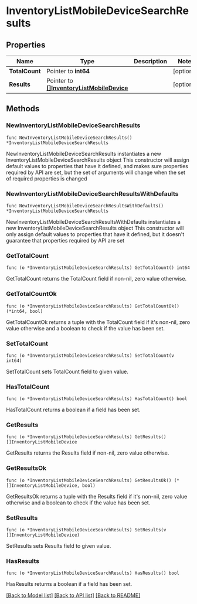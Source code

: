 # InventoryListMobileDeviceSearchResults

## Properties

Name | Type | Description | Notes
------------ | ------------- | ------------- | -------------
**TotalCount** | Pointer to **int64** |  | [optional] 
**Results** | Pointer to [**[]InventoryListMobileDevice**](InventoryListMobileDevice.md) |  | [optional] 

## Methods

### NewInventoryListMobileDeviceSearchResults

`func NewInventoryListMobileDeviceSearchResults() *InventoryListMobileDeviceSearchResults`

NewInventoryListMobileDeviceSearchResults instantiates a new InventoryListMobileDeviceSearchResults object
This constructor will assign default values to properties that have it defined,
and makes sure properties required by API are set, but the set of arguments
will change when the set of required properties is changed

### NewInventoryListMobileDeviceSearchResultsWithDefaults

`func NewInventoryListMobileDeviceSearchResultsWithDefaults() *InventoryListMobileDeviceSearchResults`

NewInventoryListMobileDeviceSearchResultsWithDefaults instantiates a new InventoryListMobileDeviceSearchResults object
This constructor will only assign default values to properties that have it defined,
but it doesn't guarantee that properties required by API are set

### GetTotalCount

`func (o *InventoryListMobileDeviceSearchResults) GetTotalCount() int64`

GetTotalCount returns the TotalCount field if non-nil, zero value otherwise.

### GetTotalCountOk

`func (o *InventoryListMobileDeviceSearchResults) GetTotalCountOk() (*int64, bool)`

GetTotalCountOk returns a tuple with the TotalCount field if it's non-nil, zero value otherwise
and a boolean to check if the value has been set.

### SetTotalCount

`func (o *InventoryListMobileDeviceSearchResults) SetTotalCount(v int64)`

SetTotalCount sets TotalCount field to given value.

### HasTotalCount

`func (o *InventoryListMobileDeviceSearchResults) HasTotalCount() bool`

HasTotalCount returns a boolean if a field has been set.

### GetResults

`func (o *InventoryListMobileDeviceSearchResults) GetResults() []InventoryListMobileDevice`

GetResults returns the Results field if non-nil, zero value otherwise.

### GetResultsOk

`func (o *InventoryListMobileDeviceSearchResults) GetResultsOk() (*[]InventoryListMobileDevice, bool)`

GetResultsOk returns a tuple with the Results field if it's non-nil, zero value otherwise
and a boolean to check if the value has been set.

### SetResults

`func (o *InventoryListMobileDeviceSearchResults) SetResults(v []InventoryListMobileDevice)`

SetResults sets Results field to given value.

### HasResults

`func (o *InventoryListMobileDeviceSearchResults) HasResults() bool`

HasResults returns a boolean if a field has been set.


[[Back to Model list]](../README.md#documentation-for-models) [[Back to API list]](../README.md#documentation-for-api-endpoints) [[Back to README]](../README.md)


